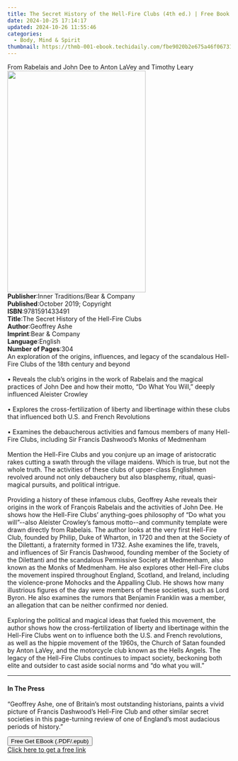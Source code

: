 ```yaml
---
title: The Secret History of the Hell-Fire Clubs (4th ed.) | Free Book
date: 2024-10-25 17:14:17
updated: 2024-10-26 11:55:46
categories:
  - Body, Mind & Spirit
thumbnail: https://thmb-001-ebook.techidaily.com/fbe9020b2e675a46f0673101a8648402267c328cd01ebe267438a7914f01b8fd.jpg
---
```

<main id="book-container">
  <div class="flex flex-col">
    <div class="book-brief flex-1 py-6 px-4 sm:p-6 md:py-10 md:px-8">
      <!-- brief-->
      <div class="book-brief-main">
        From Rabelais and John Dee to Anton LaVey and Timothy Leary
      </div>
    </div>
    <div
      class="book-meta-info flex-1 grid gap-4 col-start-1 col-end-3 row-start-1 sm:mb-6 sm:grid-cols-4 lg:gap-6 lg:col-start-2 lg:row-end-6 lg:row-span-6 lg:mb-0"
    >
      <div
        class="book-meta-info-left place-content-center mt-4 p-4 text-sm leading-6 col-start-2 col-span-2 dark:text-slate-400"
      >
        <img
          class="w-full h-500 object-cover rounded-lg sm:h-255 sm:col-span-2 lg:col-span-full"
          src="https://img-001-ebook.techidaily.com/1a38d01e83af660d34f03e53bc1003a1076efaafa406d3983d43989d07888449.jpg"
          alt=""
          width="312"
          height="500"
        />
      </div>
      <div
        class="book-meta-info-right mt-2 col-start-1 row-start-2 col-span-3 self-center"
      >
        <!-- meta data  -->
        <div class="flex flex-col px-4 md:px-8">
          <div class="flex-1">
            <strong>Publisher</strong>:<span class="px-2"
              >Inner Traditions/Bear &amp; Company</span
            >
          </div>
          <div class="flex-1">
            <strong>Published</strong>:<span class="px-2"
              >October 2019; Copyright</span
            >
          </div>
          <div class="flex-1">
            <strong>ISBN</strong>:<span class="px-2">9781591433491</span>
          </div>
          <div class="flex-1">
            <strong>Title</strong>:<span class="px-2"
              >The Secret History of the Hell-Fire Clubs</span
            >
          </div>
          <div class="flex-1">
            <strong>Author</strong>:<span class="px-2">Geoffrey Ashe</span>
          </div>
          <div class="flex-1">
            <strong>Imprint</strong>:<span class="px-2"
              >Bear &amp; Company</span
            >
          </div>
          <div class="flex-1">
            <strong>Language</strong>:<span class="px-2">English</span>
          </div>
          <div class="flex-1">
            <strong>Number of Pages</strong>:<span class="px-2">304</span>
          </div>
        </div>
      </div>
    </div>
    <div class="book-description flex-1 py-6 px-4 sm:p-6 md:py-10 md:px-8">
      <div class="book-description-main">
        <div accordion-content="" id="description">
          An exploration of the origins, influences, and legacy of the
          scandalous Hell-Fire Clubs of the 18th century and beyond
          <br /><br />• Reveals the club’s origins in the work of Rabelais and
          the magical practices of John Dee and how their motto, “Do What You
          Will,” deeply influenced Aleister Crowley <br /><br />• Explores the
          cross-fertilization of liberty and libertinage within these clubs that
          influenced both U.S. and French Revolutions <br /><br />• Examines the
          debaucherous activities and famous members of many Hell-Fire Clubs,
          including Sir Francis Dashwood’s Monks of Medmenham
          <br /><br />Mention the Hell-Fire Clubs and you conjure up an image of
          aristocratic rakes cutting a swath through the village maidens. Which
          is true, but not the whole truth. The activities of these clubs of
          upper-class Englishmen revolved around not only debauchery but also
          blasphemy, ritual, quasi-magical pursuits, and political intrigue.
          <br /><br />Providing a history of these infamous clubs, Geoffrey Ashe
          reveals their origins in the work of François Rabelais and the
          activities of John Dee. He shows how the Hell-Fire Clubs’
          anything-goes philosophy of “Do what you will”--also Aleister
          Crowley’s famous motto--and community template were drawn directly
          from Rabelais. The author looks at the very first Hell-Fire Club,
          founded by Philip, Duke of Wharton, in 1720 and then at the Society of
          the Dilettanti, a fraternity formed in 1732. Ashe examines the life,
          travels, and influences of Sir Francis Dashwood, founding member of
          the Society of the Dilettanti and the scandalous Permissive Society at
          Medmenham, also known as the Monks of Medmenham. He also explores
          other Hell-Fire clubs the movement inspired throughout England,
          Scotland, and Ireland, including the violence-prone Mohocks and the
          Appalling Club. He shows how many illustrious figures of the day were
          members of these societies, such as Lord Byron. He also examines the
          rumors that Benjamin Franklin was a member, an allegation that can be
          neither confirmed nor denied. <br /><br />Exploring the political and
          magical ideas that fueled this movement, the author shows how the
          cross-fertilization of liberty and libertinage within the Hell-Fire
          Clubs went on to influence both the U.S. and French revolutions, as
          well as the hippie movement of the 1960s, the Church of Satan founded
          by Anton LaVey, and the motorcycle club known as the Hells Angels. The
          legacy of the Hell-Fire Clubs continues to impact society, beckoning
          both elite and outsider to cast aside social norms and “do what you
          will.”
        </div>
        <div class="accordion-fader"></div>
      </div>
    </div>
    <div class="book-excerpts flex-1 py-6 px-4 sm:p-6 md:py-10 md:px-8">
      <!-- excerpts-->
      <div class="book-excerpts-main">
        <hr />
        <h4 class="placeholder placeholder-heading">
          <span>In The Press</span>
        </h4>
        <p>
          “Geoffrey Ashe, one of Britain’s most outstanding historians, paints a
          vivid picture of Francis Dashwood’s Hell-Fire Club and other similar
          secret societies in this page-turning review of one of England’s most
          audacious periods of history.”
        </p>
      </div>
    </div>
    <div
      class="book-about-author flex-1 py-6 px-4 sm:p-6 md:py-10 md:px-8"
    ></div>
    <div class="book-free-get flex-1 py-6 px-4 sm:p-6 md:py-10 md:px-8">
      <button
        id="btn-free-get"
        class="bg-blue-500 hover:bg-blue-700 text-white font-bold py-2 px-4 rounded"
      >
        Free Get EBook (.PDF/.epub)
      </button>
      <div id="countdown-display" class="px-2 text-lg mt-2"></div>
      <a
        id="free-link"
        class="hidden bg-blue-500 hover:bg-blue-700 text-white font-bold py-2 px-4 rounded"
        href="https://www.ebooks.com/en-us/book/209649422/the-secret-history-of-the-hell-fire-clubs/geoffrey-ashe/"
        target="_blank"
        >Click here to get a free link</a
      >
    </div>
    <script>
      let countdownTime = 0;
      let countdownInterval = null;
      document
        .getElementById('btn-free-get')
        .addEventListener('click', startCountdown);
      function startCountdown() {
        countdownTime = new Date().getTime() + 60000 * 3;
        countdownInterval = setInterval(updateCountdown, 1000);
        document.getElementById('btn-free-get').disabled = true;
        document
          .getElementById('btn-free-get')
          .classList.add('bg-gray-500', 'cursor-not-allowed');
      }
      function updateCountdown() {
        let currentTime = new Date().getTime();
        let timeLeft = countdownTime - currentTime;
        let secondsLeft = Math.floor(timeLeft / 1000);
        document.getElementById('countdown-display').innerHTML =
          `Remaining time: ${secondsLeft} seconds.`;
        if (secondsLeft <= 0) {
          clearInterval(countdownInterval);
          document.getElementById('btn-free-get').classList.add('hidden');
          document.getElementById('free-link').classList.remove('hidden');
          document.getElementById('countdown-display').innerHTML = '';
        }
      }
    </script>
  </div>
</main>
